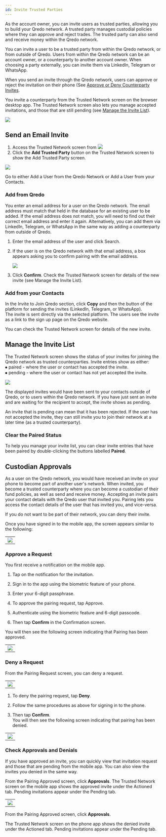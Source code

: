 ```yaml
---
id: Invite Trusted Parties
---
```

As the account owner, you can invite users as trusted parties, allowing you to build your Qredo network. A trusted party manages custodial policies where they can approve and reject trades. The trusted party can also send and receive money within the Qredo network.

You can invite a user to be a trusted party from within the Qredo network, or from outside of Qredo. Users from within the Qredo network can be an account owner, or a counterparty to another account owner. When choosing a party externally, you can invite them via LinkedIn, Telegram or WhatsApp.  

When you send an invite through the Qredo network, users can approve or reject the invitation on their phone (See [Approve or Deny Counterparty Invites](https://github.com/kdslang/documentation/blob/develop/docs/Approve-and-Deny-Counterparty-Invites.md).

You invite a counterparty from the Trusted Network screen on the browser desktop app. The Trusted Network screen also lets you manage accepted invitations, and those that are still pending (see [Manage the Invite List](https://github.com/kdslang/documentation/blob/develop/docs/Manage-the-Invite-List.md)).

![](https://qredo.atlassian.net/wiki/download/attachments/71074058/2-trusted%20network%20screen.png?api=v2)

Send an Email Invite
--------------------

1.  Access the Trusted Network screen from ![](https://qredo.atlassian.net/wiki/download/attachments/71074058/4%20trusted%20network.png?api=v2)
2.  Click the **Add Trusted Party** button on the Trusted Network screen to show the Add Trusted Party screen.

![](https://qredo.atlassian.net/wiki/download/attachments/71074058/Add%20Trusted%20Party%20Update.png?api=v2)

Go to either Add a User from the Qredo Network or Add a User from your Contacts.

### Add from Qredo

You enter an email address for a user on the Qredo network. The email address must match that held in the database for an existing user to be added. If the email address does not match, you will need to find out their correct email address and enter it again. Alternatively, you can add them via LinkedIn, Telegram, or WhatsApp in the same way as adding a counterparty from outside of Qredo.

1.  Enter the email address of the user and click Search.

2.  If the user is on the Qredo network with that email address, a box appears asking you to confirm pairing with the email address.  

    ![](https://qredo.atlassian.net/wiki/download/attachments/71074058/2-Email%20confirmation%20popup.png?api=v2)

3.  Click **Confirm**. Check the Trusted Network screen for details of the new invite (see Manage the Invite List).

### Add from your Contacts

In the Invite to Join Qredo section, click **Copy** and then the button of the platform for sending the invites (LinkedIn, Telegram, or WhatsApp).  
The invite is sent directly via the selected platform. The users see the invite as a link to the sign up page on the Qredo website.

You can check the Trusted Network screen for details of the new invite.

Manage the Invite List
----------------------

The Trusted Network screen shows the status of your invites for joining the Qredo network as trusted counterparties. Invite entries show as either:  
⦁ paired - where the user or contact has accepted the invite.  
⦁ pending - where the user or contact has not yet accepted the invite.

![](https://qredo.atlassian.net/wiki/download/attachments/70975942/3-trusted%20network%20screen%20update.png?api=v2)

The displayed invites would have been sent to your contacts outside of Qredo, or to users within the Qredo network. If you have just sent an invite and are waiting for the recipient to accept, the invite shows as pending.

An invite that is pending can mean that it has been rejected. If the user has not accepted the invite, they can still invite you to join their network at a later time (as a trusted counterparty).

### Clear the Paired Status

To help you manage your invite list, you can clear invite entries that have been paired by double-clicking the buttons labelled **Paired**.

Custodian Approvals
-------------------

As a user on the Qredo network, you would have received an invite on your phone to become part of another user's network. When invited, you become a trusted counterparty where you can become a custodian of their fund policies, as well as send and receive money. Accepting an invite pairs your contact details with the Qredo user that invited you. Pairing lets you access the contact details of the user that has invited you, and vice-versa.

If you do not want to be part of their network, you can deny their invite.

Once you have signed in to the mobile app, the screen appears similar to the following:

|     |
| --- |
| ![](https://qredo.atlassian.net/wiki/download/thumbnails/71041397/pairing%20same%20network.png?api=v2) |

### Approve a Request  

You first receive a notification on the mobile app.

1.  Tap on the notification for the invitation.

2.  Sign in to the app using the biometric feature of your phone.

3.  Enter your 6-digit passphrase.

4.  To approve the pairing request, tap Approve.

5.  Authenticate using the biometric feature and 6-digit passcode.

6.  Then tap **Confirm** in the Confirmation screen.  


You will then see the following screen indicating that Pairing has been approved.

|     |
| --- |
| ![](https://qredo.atlassian.net/wiki/download/thumbnails/71041397/PairingApprovedOutsideNetwork.png?api=v2) |

### Deny a Request

From the Pairing Request screen, you can deny a request.

|     |
| --- |
| ![](https://qredo.atlassian.net/wiki/download/thumbnails/71041397/pairing%20same%20network.png?api=v2) |

1.  To deny the pairing request, tap **Deny**.

2.  Follow the same procedures as above for signing in to the phone.

3.  Then tap **Confirm**.  
    You will then see the following screen indicating that pairing has been denied.


|     |
| --- |
| ![](https://qredo.atlassian.net/wiki/download/thumbnails/71041397/pairing%20denied.png?api=v2) |


### Check Approvals and Denials

If you have approved an invite, you can quickly view that invitation request and those that are pending from the mobile app. You can also view the invites you denied in the same way.  

From the Pairing Approved screen, click **Approvals**. The Trusted Network screen on the mobile app shows the approved invite under the Actioned tab. Pending invitations appear under the Pending tab.

|     |
| --- |
| ![](https://qredo.atlassian.net/wiki/download/thumbnails/71041397/trusted%20network%20approval.png?api=v2) |


From the Pairing Approved screen, click **Approvals**.  

The Trusted Network screen on the phone app shows the denied invite under the Actioned tab. Pending invitations appear under the Pending tab.





